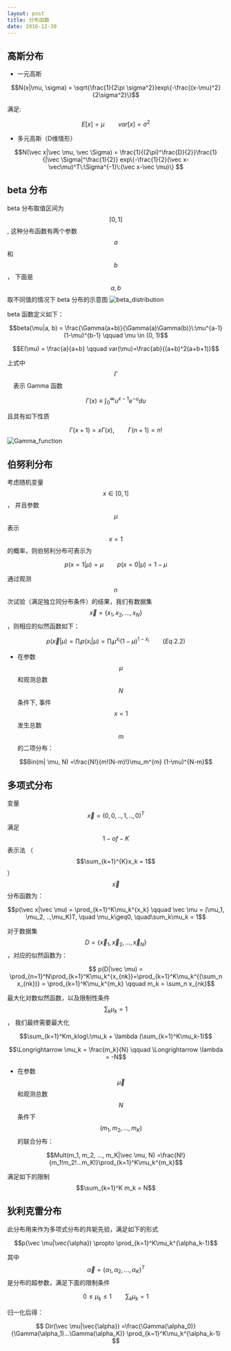 ```yaml
---
layout: post
title: 分布函数
date: 2016-12-30
---
```

## 高斯分布
* 一元高斯

$$N(x|\mu, \sigma) = \sqrt{\frac{1}{2\pi \sigma^2}}exp\{-\frac{(x-\mu)^2}{2\sigma^2}\}$$

满足:

$$
E[x] = \mu \qquad var[x] = \sigma^2
$$

* 多元高斯（D维情形）

$$N(\vec x|\vec \mu, \vec \Sigma) = \frac{1}{(2\pi)^\frac{D}{2}}\frac{1}{|\vec \Sigma|^\frac{1}{2}} exp\{-\frac{1}{2}(\vec x-\vec\mu)^T\:\Sigma^{-1}\:(\vec x-\vec \mu)\}  
$$

## beta 分布
beta 分布取值区间为 $$[0, 1]$$, 这种分布函数有两个参数 $$a$$ 和 $$b$$， 下面是 $$a, b$$ 取不同值的情况下 beta 分布的示意图
![beta_distribution](/images/beta_distribution.jpg)

beta 函数定义如下：

$$beta(\mu|a, b) = \frac{\Gamma(a+b)}{\Gamma(a)\Gamma(b)}\:\mu^{a-1}(1-\mu)^{b-1} \qquad \mu \in (0, 1)$$

$$E(\mu) = \frac{a}{a+b}  \qquad var(\mu)=\frac{ab}{(a+b)^2(a+b+1)}$$

上式中 $$\Gamma$$　表示 Gamma 函数

$$\Gamma(x) \equiv\int_0^\infty u^{x-1}e^{-u}du$$

且具有如下性质

$$\Gamma(x+1) = x\Gamma(x), \qquad \Gamma(n+1) = n!$$
![Gamma_function](/images/600px-Gamma_plot.svg.png)

## 伯努利分布
考虑随机变量 $$x\in [0, 1]$$， 并且参数 $$\mu$$ 表示 $$x=1$$ 的概率，则伯努利分布可表示为

 $$p(x=1|\mu) = \mu \qquad p(x=0|\mu)=1-\mu$$

 通过观测 $$n$$ 次试验（满足独立同分布条件）的结果，我们有数据集 $$\vec x=\{x_1, x_2, ..., x_N\}$$ ，则相应的似然函数如下：

 $$p(\vec x|\mu) = \prod_i p(x_i|\mu) = \prod_i \mu^{x_i}(1-\mu)^{1-x_i} \qquad (Eq.2.2)$$

* 在参数 $$\mu$$ 和观测总数 $$N$$ 条件下, 事件$$x=1$$ 发生总数$$m$$ 的二项分布：

$$Bin(m| \mu, N) =\frac{N!}{m!(N-m)!}\mu_m^{m} (1-\mu)^{N-m}$$

## 多项式分布
变量 $$\vec x =(0, 0, .., 1, .., 0)^T$$ 满足 $$1-of-K$$ 表示法 （$$\sum_{k=1}^{K}x_k = 1$$）
$$\vec x$$ 分布函数为：

$$p(\vec x|\vec \mu) = \prod_{k=1}^K\mu_k^{x_k} \qquad \vec \mu = (\mu_1, \mu_2, ..,\mu_K)T, \quad \mu_k\geq0, \quad\sum_k\mu_k = 1$$

对于数据集 $$D=\{\vec x_1, \vec x_2, ..., \vec x_N\}$$，对应的似然函数为：

$$
p(D|\vec \mu) = \prod_{n=1}^N\prod_{k=1}^K\mu_k^{x_{nk}}=\prod_{k=1}^K\mu_k^{(\sum_n x_{nk})} = \prod_{k=1}^K\mu_k^{m_k} \qquad m_k = \sum_n x_{nk}$$

最大化对数似然函数，以及限制性条件 $$\sum_k\mu_k = 1$$， 我们最终需要最大化

$$\sum_{k=1}^Km_klog\:\mu_k + \lambda (\sum_{k=1}^K\mu_k-1)$$

$$\Longrightarrow \mu_k = \frac{m_k}{N} \qquad \Longrightarrow \lambda = -N$$

* 在参数 $$\vec \mu$$ 和观测总数 $$N$$ 条件下 $$(m_1, m_2, ..., m_K)$$ 的联合分布：

$$Mult(m_1, m_2, ..., m_K|\vec \mu, N) =\frac{N!}{m_1!m_2!...m_K!}\prod_{k=1}^K\mu_k^{m_k}$$

满足如下的限制
$$\sum_{k=1}^K m_k = N$$

## 狄利克雷分布
此分布用来作为多项式分布的共轭先验，满足如下的形式

$$p(\vec \mu|\vec{\alpha}) \propto \prod_{k=1}^K\mu_k^{\alpha_k-1}$$

其中$$\vec \alpha = (\alpha_1, \alpha_2, ..., \alpha_K)^T$$ 是分布的超参数，满足下面的限制条件

$$
0\leq \mu_k \leq 1 \qquad \sum_k\mu_k = 1
$$

归一化后得：

$$
Dir(\vec \mu|\vec{\alpha}) =\frac{\Gamma(\alpha_0)}{\Gamma(\alpha_1)...\Gamma(\alpha_K)} \prod_{k=1}^K\mu_k^{\alpha_k-1}
$$
